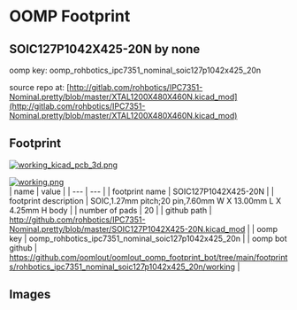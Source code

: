 # OOMP Footprint  
## SOIC127P1042X425-20N  by none  
  
oomp key: oomp_rohbotics_ipc7351_nominal_soic127p1042x425_20n  
  
source repo at: [http://gitlab.com/rohbotics/IPC7351-Nominal.pretty/blob/master/XTAL1200X480X460N.kicad_mod](http://gitlab.com/rohbotics/IPC7351-Nominal.pretty/blob/master/XTAL1200X480X460N.kicad_mod)  
## Footprint  
  
[![working_kicad_pcb_3d.png](working_kicad_pcb_3d_600.png)](working_kicad_pcb_3d.png)  
  
[![working.png](working_600.png)](working.png)  
| name | value | 
| --- | --- | 
| footprint name | SOIC127P1042X425-20N | 
| footprint description | SOIC,1.27mm pitch;20 pin,7.60mm W X 13.00mm L X 4.25mm H body | 
| number of pads | 20 | 
| github path | http://github.com/rohbotics/IPC7351-Nominal.pretty/blob/master/SOIC127P1042X425-20N.kicad_mod | 
| oomp key | oomp_rohbotics_ipc7351_nominal_soic127p1042x425_20n | 
| oomp bot github | https://github.com/oomlout/oomlout_oomp_footprint_bot/tree/main/footprints/rohbotics_ipc7351_nominal_soic127p1042x425_20n/working | 
## Images  
